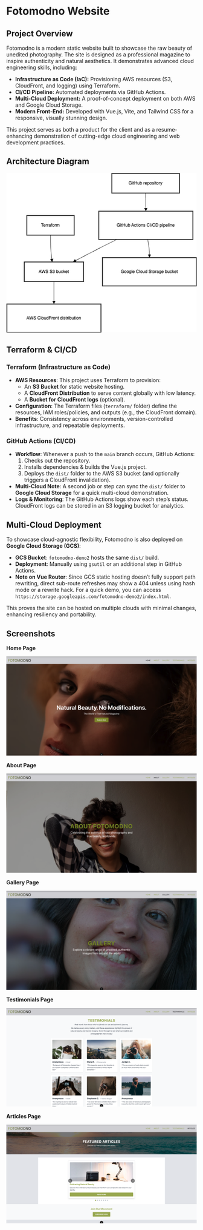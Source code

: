 # Fotomodno Website

## Project Overview

Fotomodno is a modern static website built to showcase the raw beauty of unedited photography. The site is designed as a professional magazine to inspire authenticity and natural aesthetics. It demonstrates advanced cloud engineering skills, including:

- **Infrastructure as Code (IaC):** Provisioning AWS resources (S3, CloudFront, and logging) using Terraform.
- **CI/CD Pipeline:** Automated deployments via GitHub Actions.
- **Multi-Cloud Deployment:** A proof-of-concept deployment on both AWS and Google Cloud Storage.
- **Modern Front-End:** Developed with Vue.js, Vite, and Tailwind CSS for a responsive, visually stunning design.

This project serves as both a product for the client and as a resume-enhancing demonstration of cutting-edge cloud engineering and web development practices.

## Architecture Diagram

![Architecture Diagram](./docs/architecture-diagram.png)

## Terraform & CI/CD

### Terraform (Infrastructure as Code)

- **AWS Resources**: This project uses Terraform to provision:
  - An **S3 Bucket** for static website hosting.
  - A **CloudFront Distribution** to serve content globally with low latency.
  - A **Bucket for CloudFront logs** (optional).
- **Configuration**: The Terraform files (`terraform/` folder) define the resources, IAM roles/policies, and outputs (e.g., the CloudFront domain).
- **Benefits**: Consistency across environments, version-controlled infrastructure, and repeatable deployments.

### GitHub Actions (CI/CD)

- **Workflow**: Whenever a push to the `main` branch occurs, GitHub Actions:
  1. Checks out the repository.
  2. Installs dependencies & builds the Vue.js project.
  3. Deploys the `dist/` folder to the AWS S3 bucket (and optionally triggers a CloudFront invalidation).
- **Multi-Cloud Note**: A second job or step can sync the `dist/` folder to **Google Cloud Storage** for a quick multi-cloud demonstration.
- **Logs & Monitoring**: The GitHub Actions logs show each step’s status. CloudFront logs can be stored in an S3 logging bucket for analytics.

## Multi-Cloud Deployment

To showcase cloud-agnostic flexibility, Fotomodno is also deployed on **Google Cloud Storage (GCS)**:

- **GCS Bucket**: `fotomodno-demo2` hosts the same `dist/` build.
- **Deployment**: Manually using `gsutil` or an additional step in GitHub Actions.
- **Note on Vue Router**: Since GCS static hosting doesn’t fully support path rewriting, direct sub-route refreshes may show a 404 unless using hash mode or a rewrite hack. For a quick demo, you can access `https://storage.googleapis.com/fotomodno-demo2/index.html`.

This proves the site can be hosted on multiple clouds with minimal changes, enhancing resiliency and portability.

## Screenshots

**Home Page**

![Home Page](./docs/screenshots/home.png)

**About Page**

![About Page](./docs/screenshots/about.png)

**Gallery Page**

![Gallery Page](./docs/screenshots/gallery.png)

**Testimonials Page**

![Testimonials Page](./docs/screenshots/testimonials.png)

**Articles Page**

![Articles Page](./docs/screenshots/articles.png)
